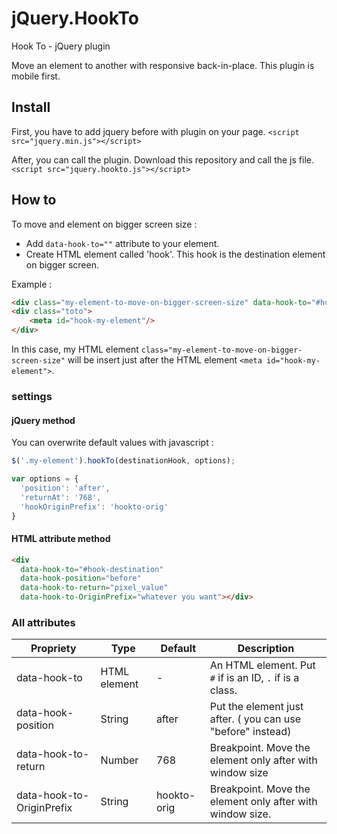 # jQuery.HookTo

Hook To - jQuery plugin

Move an element to another with responsive back-in-place.
This plugin is mobile first.

## Install
First, you have to add jquery before with plugin on your page.
``<script src="jquery.min.js"></script>``

After, you can call the plugin. Download this repository and call the js file.
``<script src="jquery.hookto.js"></script>``


## How to
To move and element on bigger screen size :
* Add ``data-hook-to=""`` attribute to your element.
* Create HTML element called 'hook'. This hook is the destination element on bigger screen.

Example :
```HTMl
<div class="my-element-to-move-on-bigger-screen-size" data-hook-to="#hook-my-element"></div>
<div class="toto">
    <meta id="hook-my-element"/>
</div>
```
In this case, my HTML element ``class="my-element-to-move-on-bigger-screen-size"`` will be insert just after the HTML element ``<meta id="hook-my-element">``.


### settings

#### jQuery method
You can overwrite default values with javascript :
```javascript
$('.my-element').hookTo(destinationHook, options);
```

```js
var options = {
  'position': 'after',
  'returnAt': '768',
  'hookOriginPrefix': 'hookto-orig'
}
```

#### HTML attribute method

```HTMl
<div 
  data-hook-to="#hook-destination" 
  data-hook-position="before" 
  data-hook-to-return="pixel_value"
  data-hook-to-OriginPrefix="whatever you want"></div>
```

### All attributes
 
 Propriety | Type | Default | Description
 --------- | ---- | ------- | -----------  
 data-hook-to | HTML element | - | An HTML element. Put ``#`` if is an ID, ``.`` if is a class.
 data-hook-position | String | after | Put the element just after. ( you can use "before" instead)
 data-hook-to-return | Number | 768 | Breakpoint. Move the element only after with window size
 data-hook-to-OriginPrefix | String | hookto-orig | Breakpoint. Move the element only after with window size.

